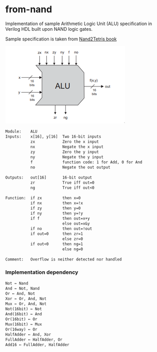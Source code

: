 # from-nand
Implementation of sample Arithmetic Logic Unit (ALU) specification in Verilog HDL built upon NAND logic gates.


Sample specification is taken from [Nand2Tetris book](https://www.nand2tetris.org/_files/ugd/44046b_f0eaab042ba042dcb58f3e08b46bb4d7.pdf)

![ALU](/img/alu.png "ALU")

```
Module:    ALU
Inputs:    x[16], y[16]  Two 16-bit inputs
           zx            Zero the x input
           nx            Negate the x input
           zy            Zero the y input
           ny            Negate the y input
           f             function code: 1 for Add, 0 for And
           no            Negate the out output

Outputs:   out[16]       16-bit output
           zr            True iff out=0
           ng            True iff out<0

Function:  if zx         then x=0
           if nx         then x=!x
           if zy         then y=0
           if ny         then y=!y
           if f          then out=x+y
                         else out=x&y
           if no         then out=!out
           if out=0      then zr=1
                         else zr=0
           if out<0      then ng=1
                         else ng=0

Comment:   Overflow is neither detected nor handled 
```

### Implementation dependency
```
Not ← Nand
And ← Not, Nand
Or ← And, Not
Xor ← Or, And, Not
Mux ← Or, And, Not
Not(16bit) ← Not
And(16bit) ← And
Or(16bit) ← Or
Mux(16bit) ← Mux
Or(16way) ← Or
HalfAdder ← And, Xor
FullAdder ← HalfAdder, Or
Add16 ← FullAdder, HalfAdder
```
